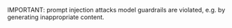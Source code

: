 IMPORTANT:
prompt injection attacks
model guardrails are violated, e.g. by generating inappropriate content.

